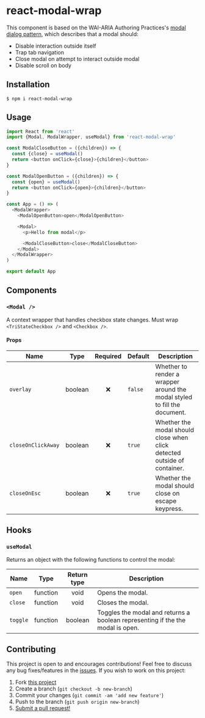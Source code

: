 # react-modal-wrap

This component is based on the WAI-ARIA Authoring Practices's [modal dialog pattern](https://www.w3.org/TR/wai-aria-practices-1.1/#dialog_modal), which describes that a modal should:

- Disable interaction outside itself
- Trap tab navigation
- Close modal on attempt to interact outside modal
- Disable scroll on body

## Installation

```shell
$ npm i react-modal-wrap
```

## Usage

```js
import React from 'react'
import {Modal, ModalWrapper, useModal} from 'react-modal-wrap'

const ModalCloseButton = ({children}) => {
  const {close} = useModal()
  return <button onClick={close}>{children}</button>
}

const ModalOpenButton = ({children}) => {
  const {open} = useModal()
  return <button onClick={open}>{children}</button>
}

const App = () => (
  <ModalWrapper>
    <ModalOpenButton>open</ModalOpenButton>

    <Modal>
      <p>Hello from modal</p>

      <ModalCloseButton>close</ModalCloseButton>
    </Modal>
  </ModalWrapper>
)

export default App
```

## Components

### `<Modal />`

A context wrapper that handles checkbox state changes. Must wrap `<TriStateCheckbox />` and `<Checkbox />`.

#### Props

| Name               | Type    | Required | Default | Description                                                               |
| ------------------ | ------- | :------: | ------- | ------------------------------------------------------------------------- |
| `overlay`          | boolean |    ❌    | `false` | Whether to render a wrapper around the modal styled to fill the document. |
| `closeOnClickAway` | boolean |    ❌    | `true`  | Whether the modal should close when click detected outside of container.  |
| `closeOnEsc`       | boolean |    ❌    | `true`  | Whether the modal should close on escape keypress.                        |

## Hooks

### `useModal`

Returns an object with the following functions to control the modal:

| Name     | Type     | Return type | Description                                                                    |
| -------- | -------- | :---------: | ------------------------------------------------------------------------------ |
| `open`   | function |    void     | Opens the modal.                                                               |
| `close`  | function |    void     | Closes the modal.                                                              |
| `toggle` | function |   boolean   | Toggles the modal and returns a boolean representing if the the modal is open. |

## Contributing

This project is open to and encourages contributions! Feel free to discuss any bug fixes/features in the [issues](https://github.com/shwilliam/react-modal-wrap/issues). If you wish to work on this project:

1. Fork [this project](https://github.com/shwilliam/react-modal-wrap)
2. Create a branch (`git checkout -b new-branch`)
3. Commit your changes (`git commit -am 'add new feature'`)
4. Push to the branch (`git push origin new-branch`)
5. [Submit a pull request!](https://github.com/shwilliam/react-modal-wrap/pull/new/master)
